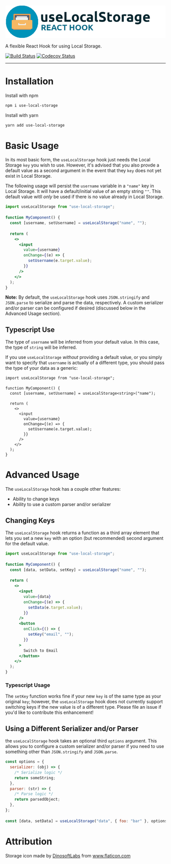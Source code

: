 ![useLocalStorage React hook](./logo.png)

A flexible React Hook for using Local Storage.

[![Build Status](https://travis-ci.org/nas5w/use-local-storage.svg?branch=master)](https://travis-ci.org/nas5w/use-local-storage) [![Codecov Status](https://codecov.io/gh/nas5w/use-local-storage/branch/master/graph/badge.svg)](https://codecov.io/gh/nas5w/use-local-storage/branch/master)

<hr />

# Installation

Install with npm

```bash
npm i use-local-storage
```

Install with yarn

```bash
yarn add use-local-storage
```

# Basic Usage

In its most basic form, the `useLocalStorage` hook just needs the Local Storage `key` you wish to use. However, it's advised that you also provde a default value as a second argument in the event that they `key` does not yet exist in Local Storage.

The following usage will persist the `username` variable in a `"name"` key in Local Storage. It will have a default/initial value of an empty string `""`. This default value witll _only_ be used if there is no value already in Local Storage.

```jsx
import useLocalStorage from "use-local-storage";

function MyComponent() {
  const [username, setUsername] = useLocalStorage("name", "");

  return (
    <>
      <input
        value={username}
        onChange={(e) => {
          setUsername(e.target.value);
        }}
      />
    </>
  );
}
```

**Note:** By default, the `useLocalStorage` hook uses `JSON.stringify` and `JSON.parse` to serialize and parse the data, respectively. A custom serializer and/or parser can be configured if desired (discussed below in the Advanced Usage section).

## Typescript Use

The type of `username` will be inferred from your default value. In this case, the type of `string` will be inferred.

If you use `useLocalStorage` _without_ providing a default value, or you simply want to specify that `username` is actually of a different type, you should pass the type of your data as a generic:

```tsx
import useLocalStorage from "use-local-storage";

function MyComponent() {
  const [username, setUsername] = useLocalStorage<string>("name");

  return (
    <>
      <input
        value={username}
        onChange={(e) => {
          setUsername(e.target.value);
        }}
      />
    </>
  );
}
```

# Advanced Usage

The `useLocalStorage` hook has a couple other features:

- Ability to change keys
- Ability to use a custom parser and/or serializer

## Changing Keys

The `useLocalStorage` hook returns a function as a third array element that lets you set a new `key` with an option (but recommended) second argument for the default value.

```jsx
import useLocalStorage from "use-local-storage";

function MyComponent() {
  const [data, setData, setKey] = useLocalStorage("name", "");

  return (
    <>
      <input
        value={data}
        onChange={(e) => {
          setData(e.target.value);
        }}
      />
      <button
        onClick={() => {
          setKey("email", "");
        }}
      >
        Switch to Email
      </button>
    </>
  );
}
```

### Typescript Usage

The `setKey` function works fine if your new `key` is of the same type as your original `key`; however, the `useLocalStorage` hook does not currently support switching keys if the new value is of a different type. Please file an issue if you'd like to contribute this enhancement!

## Using a Different Serializer and/or Parser

the `useLocalStorage` hook takes an optional third `options` argument. This allows you to configure a custom serializer and/or parser if you need to use something other than `JSON.stringify` and `JSON.parse`.

```javascript
const options = {
  serializer: (obj) => {
    /* Serialize logic */
    return someString;
  },
  parser: (str) => {
    /* Parse logic */
    return parsedObject;
  },
};

const [data, setData] = useLocalStorage("data", { foo: "bar" }, options);
```

# Attribution

<div>Storage icon made by <a href="https://www.flaticon.com/authors/dinosoftlabs" title="DinosoftLabs">DinosoftLabs</a> from <a href="https://www.flaticon.com/" title="Flaticon">www.flaticon.com</a></div>
